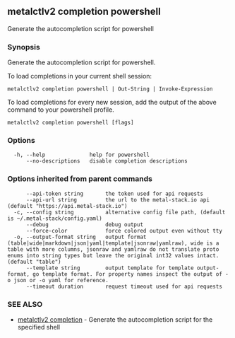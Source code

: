## metalctlv2 completion powershell

Generate the autocompletion script for powershell

### Synopsis

Generate the autocompletion script for powershell.

To load completions in your current shell session:

	metalctlv2 completion powershell | Out-String | Invoke-Expression

To load completions for every new session, add the output of the above command
to your powershell profile.


```
metalctlv2 completion powershell [flags]
```

### Options

```
  -h, --help              help for powershell
      --no-descriptions   disable completion descriptions
```

### Options inherited from parent commands

```
      --api-token string       the token used for api requests
      --api-url string         the url to the metal-stack.io api (default "https://api.metal-stack.io")
  -c, --config string          alternative config file path, (default is ~/.metal-stack/config.yaml)
      --debug                  debug output
      --force-color            force colored output even without tty
  -o, --output-format string   output format (table|wide|markdown|json|yaml|template|jsonraw|yamlraw), wide is a table with more columns, jsonraw and yamlraw do not translate proto enums into string types but leave the original int32 values intact. (default "table")
      --template string        output template for template output-format, go template format. For property names inspect the output of -o json or -o yaml for reference.
      --timeout duration       request timeout used for api requests
```

### SEE ALSO

* [metalctlv2 completion](metalctlv2_completion.md)	 - Generate the autocompletion script for the specified shell

